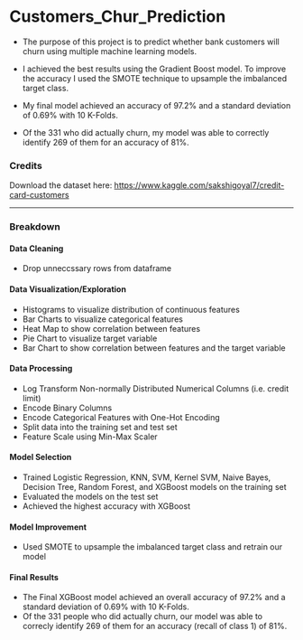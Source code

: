 # Customers_Chur_Prediction
- The purpose of this project is to predict whether bank customers will churn using multiple machine learning models. 
- I achieved the best results using the Gradient Boost model. To improve the accuracy I used the SMOTE technique to upsample the imbalanced target class.

- My final model achieved an accuracy of 97.2% and a standard deviation of 0.69% with 10 K-Folds.
- Of the 331 who did actually churn, my model was able to correctly identify 269 of them for an accuracy of 81%.


### Credits
Download the dataset here: https://www.kaggle.com/sakshigoyal7/credit-card-customers

----



### Breakdown

#### Data Cleaning
- Drop unneccssary rows from dataframe

#### Data Visualization/Exploration
- Histograms to visualize distribution of continuous features 
- Bar Charts to visualize categorical features
- Heat Map to show correlation between features
- Pie Chart to visualize target variable
- Bar Chart to show correlation between features and the target variable

#### Data Processing
- Log Transform Non-normally Distributed Numerical Columns (i.e. credit limit)
- Encode Binary Columns
- Encode Categorical Features with One-Hot Encoding 
- Split data into the training set and test set
- Feature Scale using Min-Max Scaler

#### Model Selection
- Trained Logistic Regression, KNN, SVM, Kernel SVM, Naive Bayes, Decision Tree, Random Forest, and XGBoost models on the training set
- Evaluated the models on the test set
- Achieved the highest accuracy with XGBoost

#### Model Improvement
- Used SMOTE to upsample the imbalanced target class and retrain our model

#### Final Results
- The Final XGBoost model achieved an overall accuracy of 97.2% and a standard deviation of 0.69% with 10 K-Folds.
- Of the 331 people who did actually churn, our model was able to correcly identify 269 of them for an accuracy (recall of class 1) of 81%.

